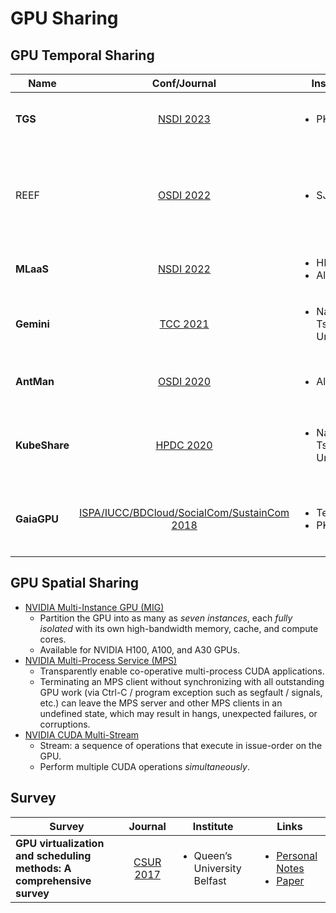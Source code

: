 # GPU Sharing

## GPU Temporal Sharing

<table><thead><tr><th width="145">Name</th><th width="128" align="center">Conf/Journal</th><th width="149">Institute</th><th>Links</th><th>Remarks</th></tr></thead><tbody><tr><td><strong>TGS</strong></td><td align="center"><a href="../../reading-notes/conference/nsdi-2023/">NSDI 2023</a></td><td><ul><li>PKU</li></ul></td><td><ul><li><a href="https://www.usenix.org/conference/nsdi23/presentation/wu">Paper</a></li><li><a href="https://github.com/pkusys/TGS">Code</a></li></ul></td><td><em>Transparent</em> GPU sharing; adaptive rate control; unified memory.</td></tr><tr><td>REEF</td><td align="center"><a href="../../reading-notes/conference/osdi-2022/">OSDI 2022</a></td><td><ul><li>SJTU</li></ul></td><td><ul><li><a href="../../reading-notes/conference/osdi-2022/reef.md">Personal Notes</a></li><li><a href="https://www.usenix.org/conference/osdi22/presentation/han">Paper</a></li><li><a href="https://github.com/SJTU-IPADS/reef">Code</a></li><li><a href="https://github.com/SJTU-IPADS/disb">Benchmark</a></li><li><a href="https://github.com/SJTU-IPADS/reef-artifacts/tree/osdi22-ae">Artifact</a></li></ul></td><td>GPU kernel preemption; dynamic kernel padding.</td></tr><tr><td><strong>MLaaS</strong></td><td align="center"><a href="../../reading-notes/conference/nsdi-2022.md">NSDI 2022</a></td><td><ul><li>HKUST</li><li>Alibaba</li></ul></td><td><ul><li><a href="https://www.usenix.org/conference/nsdi22/presentation/weng">Paper</a></li><li><a href="https://github.com/alibaba/clusterdata/tree/master/cluster-trace-gpu-v2020">Trace</a></li></ul></td><td>GPU sharing workloads; trace analysis.</td></tr><tr><td><strong>Gemini</strong></td><td align="center"><a href="../../reading-notes/journal/tcc/tcc-2021/">TCC 2021</a></td><td><ul><li>National Tsing Hua University</li></ul></td><td><ul><li><a href="https://ieeexplore.ieee.org/document/9566822">Paper</a></li><li><a href="https://github.com/NTHU-LSALAB/Gemini">Code</a></li></ul></td><td>Enable fine-grained GPU allocation; launch kernels together.</td></tr><tr><td><strong>AntMan</strong></td><td align="center"><a href="../../reading-notes/conference/osdi-2020/">OSDI 2020</a></td><td><ul><li>Alibaba</li></ul></td><td><ul><li><a href="https://www.usenix.org/conference/osdi20/presentation/xiao">Paper</a></li><li><a href="https://github.com/alibaba/GPU-scheduler-for-deep-learning">Code</a></li></ul></td><td>Enable GPU sharing in DL frameworks (TensorFlow/PyTorch); schedule operators.</td></tr><tr><td><strong>KubeShare</strong></td><td align="center"><a href="../../reading-notes/conference/hpdc-2020/">HPDC 2020</a></td><td><ul><li>National Tsing Hua University</li></ul></td><td><ul><li><a href="../../reading-notes/conference/hpdc-2020/kubeshare.md">Personal Notes</a></li><li><a href="https://dl.acm.org/doi/10.1145/3369583.3392679">Paper</a></li><li><a href="https://github.com/NTHU-LSALAB/KubeShare">Code</a></li></ul></td><td>Kubernetes; CUDA API remoting.</td></tr><tr><td><strong>GaiaGPU</strong></td><td align="center"><a href="../../reading-notes/conference/ispa-iucc-bdcloud-socialcom-sustaincom-2018/">ISPA/IUCC/BDCloud/SocialCom/SustainCom 2018</a></td><td><ul><li>Tencent</li><li>PKU</li></ul></td><td><ul><li><a href="../../reading-notes/conference/ispa-iucc-bdcloud-socialcom-sustaincom-2018/gaiagpu.md">Personal Notes</a></li><li><a href="https://ieeexplore.ieee.org/document/8672318">Paper</a></li><li><a href="https://github.com/tkestack/gpu-manager">Code</a></li></ul></td><td>Kubernetes; CUDA API remoting.</td></tr></tbody></table>

## GPU Spatial Sharing

* [NVIDIA Multi-Instance GPU (MIG)](https://www.nvidia.com/en-us/technologies/multi-instance-gpu/)
  * Partition the GPU into as many as _seven instances_, each _fully isolated_ with its own high-bandwidth memory, cache, and compute cores.
  * Available for NVIDIA H100, A100, and A30 GPUs.
* [NVIDIA Multi-Process Service (MPS)](https://docs.nvidia.com/deploy/mps/index.html)
  * Transparently enable co-operative multi-process CUDA applications.
  * Terminating an MPS client without synchronizing with all outstanding GPU work (via Ctrl-C / program exception such as segfault / signals, etc.) can leave the MPS server and other MPS clients in an undefined state, which may result in hangs, unexpected failures, or corruptions.
* [NVIDIA CUDA Multi-Stream](https://docs.nvidia.com/cuda/cuda-runtime-api/group\_\_CUDART\_\_STREAM.html)
  * Stream: a sequence of operations that execute in issue-order on the GPU.
  * Perform multiple CUDA operations _simultaneously_.

## Survey

| Survey                                                                |                          Journal                         | Institute                                    | Links                                                                                                                                                                                     |
| --------------------------------------------------------------------- | :------------------------------------------------------: | -------------------------------------------- | ----------------------------------------------------------------------------------------------------------------------------------------------------------------------------------------- |
| **GPU virtualization and scheduling methods: A comprehensive survey** | [CSUR 2017](../../reading-notes/journal/csur/csur-2017/) | <ul><li>Queen’s University Belfast</li></ul> | <ul><li><a href="../../reading-notes/journal/csur/csur-2017/gpu-virtualization-survey.md">Personal Notes</a></li><li><a href="https://dl.acm.org/doi/10.1145/3068281">Paper</a></li></ul> |
